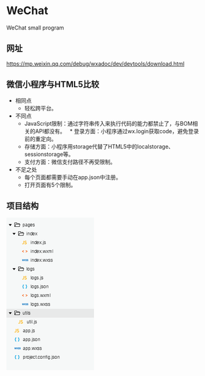 # WeChat
WeChat small program

## 网址
https://mp.weixin.qq.com/debug/wxadoc/dev/devtools/download.html

## 微信小程序与HTML5比较
* 相同点
   * 轻松跨平台。  
* 不同点
   * JavaScript限制：通过字符串传入来执行代码的能力都禁止了，与BOM相关的API都没有。
   * 登录方面：小程序通过wx.login获取code，避免登录前的重定向。
   * 存储方面：小程序用storage代替了HTML5中的localstorage、sessionstorage等。
   * 支付方面：微信支付路径不再受限制。
* 不足之处
  * 每个页面都需要手动在app.json中注册。
  * 打开页面有5个限制。

## 项目结构
[![cover](images/pro.png)](images/pro.png)
